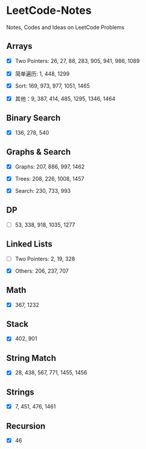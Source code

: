 # LeetCode-Notes

Notes, Codes and Ideas on LeetCode Problems

## Arrays 

- [x] Two Pointers: 26, 27, 88, 283, 905, 941, 986, 1089

- [x] 简单遍历: 1, 448, 1299

- [x] Sort: 169, 973, 977, 1051, 1465

- [x] 其他：9, 387, 414, 485, 1295, 1346, 1464

## Binary Search
- [x] 136, 278, 540

## Graphs & Search
- [x] Graphs: 207, 886, 997, 1462

- [x] Trees: 208, 226, 1008, 1457

- [x] Search: 230, 733, 993

## DP
- [ ] 53, 338, 918, 1035, 1277

## Linked Lists
- [ ] Two Pointers: 2, 19, 328
  
- [x] Others: 206, 237, 707

## Math
- [x] 367, 1232

## Stack
- [x] 402, 901

## String Match
- [x] 28, 438, 567, 771, 1455, 1456

## Strings 
- [x] 7, 451, 476, 1461

## Recursion
- [x] 46